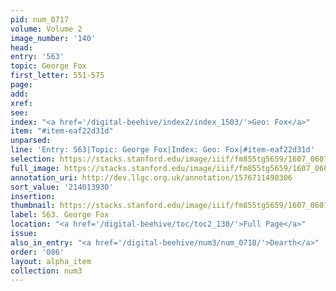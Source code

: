 ```yaml
---
pid: num_0717
volume: Volume 2
image_number: '140'
head:
entry: '563'
topic: George Fox
first_letter: 551-575
page:
add:
xref:
see:
index: "<a href='/digital-beehive/index2/index_1503/'>Geo: Fox</a>"
item: "#item-eaf22d31d"
unparsed:
line: 'Entry: 563|Topic: George Fox|Index: Geo: Fox|#item-eaf22d31d'
selection: https://stacks.stanford.edu/image/iiif/fm855tg5659/1607_0607/861,3930,2851,595/full/0/default.jpg
full_image: https://stacks.stanford.edu/image/iiif/fm855tg5659/1607_0607/full/full/0/default.jpg
annotation_uri: http://dev.llgc.org.uk/annotation/1576711490306
sort_value: '214013930'
insertion:
thumbnail: https://stacks.stanford.edu/image/iiif/fm855tg5659/1607_0607/861,3930,600,180/250,/0/default.jpg
label: 563. George Fox
location: "<a href='/digital-beehive/toc/toc2_130/'>Full Page</a>"
issue:
also_in_entry: "<a href='/digital-beehive/num3/num_0718/'>Dearth</a>"
order: '086'
layout: alpha_item
collection: num3
---
```

